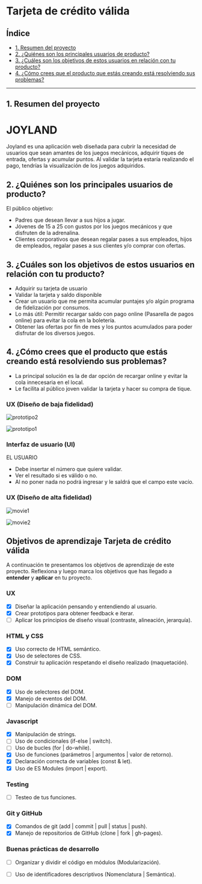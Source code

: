 # Tarjeta de crédito válida

## Índice

* [1. Resumen del proyecto](#1-resumen-del-proyecto)
* [2. ¿Quiénes son los principales usuarios de producto?](#2-¿Quiénes-son-los-principales-usuarios-de-producto?)
* [3. ¿Cuáles son los objetivos de estos usuarios en relación con tu producto?](#3-¿Cuáles-son-los-objetivos-de-estos-usuarios-en-relación-con-tu-producto?)
* [4. ¿Cómo crees que el producto que estás creando está resolviendo sus problemas?](#4-¿Cómo-crees-que-el-producto-que-estás-creando-está-resolviendo-sus-problemas?)


***

## 1. Resumen del proyecto

# JOYLAND 
Joyland es una aplicación web diseñada para cubrir la necesidad de usuarios que sean amantes de los juegos mecánicos, adquirir tiques de entrada, ofertas y acumular puntos.
Al validar la tarjeta estaría realizando el pago, tendrías la visualización de los juegos adquiridos.

## 2. ¿Quiénes son los principales usuarios de producto?
El público objetivo:
- Padres que desean llevar a sus hijos a jugar.
- Jóvenes de 15 a 25 con gustos por los juegos mecánicos y que disfruten de la adrenalina.
- Clientes corporativos que desean regalar pases a sus empleados, hijos de empleados, regalar pases a sus clientes y/o comprar con ofertas. 

## 3. ¿Cuáles son los objetivos de estos usuarios en relación con tu producto?
* Adquirir su tarjeta de usuario
* Validar la tarjeta y saldo disponible 
* Crear un usuario que me permita acumular puntajes y/o algún programa de fidelización por consumos. 
* Lo más útil: Permitir recargar saldo con pago online (Pasarella de pagos online) para evitar la cola en la boletería.
* Obtener las ofertas por fin de mes y los puntos acumulados para poder disfrutar de los diversos juegos.

## 4. ¿Cómo crees que el producto que estás creando está resolviendo sus problemas?
* La principal solución es la de dar opción de recargar online y evitar la cola innecesaria en el local.
* Le facilita al público joven validar la tarjeta y hacer su compra de tique.


### UX (Diseño de baja fidelidad)

![prototipo2](prototipo2.JPEG)

![prototipo1](prototipo1.jpeg)

### Interfaz de usuario (UI)

EL USUARIO
* Debe insertar el número que quiere validar.
* Ver el resultado si es válido o no.
* Al no poner nada no podrá ingresar y le saldrá que el campo este vacío.


### UX (Diseño de alta fidelidad)


![movie1](movie.PNG)

![movie2](movie2.PNG)

## Objetivos de aprendizaje Tarjeta de crédito válida

A continuación te presentamos los objetivos de aprendizaje de este proyecto. Reflexiona y luego marca los objetivos que has llegado a **entender** y **aplicar** en tu proyecto.

### UX

- [x] Diseñar la aplicación pensando y entendiendo al usuario.
- [x] Crear prototipos para obtener feedback e iterar.
- [ ] Aplicar los principios de diseño visual (contraste, alineación, jerarquía).

### HTML y CSS

- [x] Uso correcto de HTML semántico.
- [x] Uso de selectores de CSS.
- [x] Construir tu aplicación respetando el diseño realizado (maquetación).

### DOM

- [x] Uso de selectores del DOM.
- [x] Manejo de eventos del DOM.
- [ ] Manipulación dinámica del DOM.

### Javascript

- [x] Manipulación de strings.
- [ ] Uso de condicionales (if-else | switch).
- [ ] Uso de bucles (for | do-while).
- [x] Uso de funciones (parámetros | argumentos | valor de retorno).
- [x] Declaración correcta de variables (const & let).
- [x] Uso de ES Modules (import | export).

### Testing
- [ ] Testeo de tus funciones.

### Git y GitHub
- [x] Comandos de git (add | commit | pull | status | push).
- [x] Manejo de repositorios de GitHub (clone | fork | gh-pages).

### Buenas prácticas de desarrollo
- [ ] Organizar y dividir el código en módulos (Modularización).
- [ ] Uso de identificadores descriptivos (Nomenclatura | Semántica).





